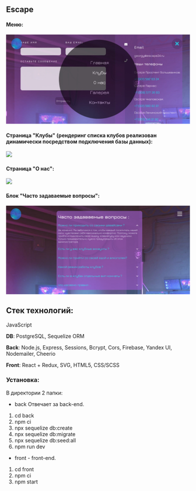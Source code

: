 ## Escape

#### Меню:
![](/screenshots/menu.png)

#### Страница "Клубы" (рендеринг списка клубов реализован динамически посредством подключения базы данных):
![](/screenshots/clubs.png)

#### Страница "О нас":
![](/screenshots/about.png)

#### Блок "Часто задаваемые вопросы":
![](/screenshots/faq.png)

## Стек технологий:
JavaScript

**DB**: PostgreSQL, Sequelize ORM

**Back**: Node.js, Express, Sessions, Bcrypt, Cors, Firebase, Yandex UI, Nodemailer, Cheerio

**Front**: React + Redux, SVG, HTML5, CSS/SCSS


### Установка:
В директории 2 папки:
* back Отвечает за back-end. 
 1. cd back
 2. npm ci
 3. npx sequelize db:create
 4. npx sequelize db:migrate
 5. npx sequelize db:seed:all
 6. npm run dev
* front - front-end. 
 1. cd front 
 2. npm ci
 3. npm start
